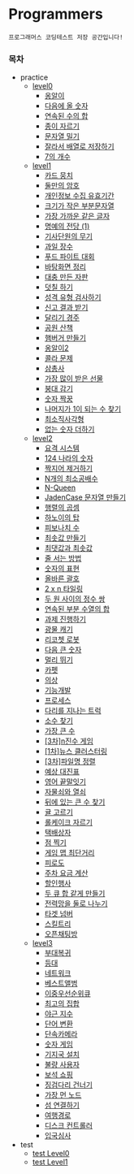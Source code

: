 # Programmers

`프로그래머스 코딩테스트 저장 공간입니다!`

### 목차

-   practice
    -   [level0][level0]
        -   [옹알이][level0_0]
        -   [다음에 올 숫자][level0_1]
        -   [연속된 수의 합][level0_2]
        -   [종이 자르기][level0_3]
        -   [문자열 밀기][level0_4]
        -   [잘라서 배열로 저장하기][level0_5]
        -   [7의 개수][level0_6]
    -   [level1][level1]
        -   [카드 뭉치][level1_0]
        -   [둘만의 암호][level1_1]
        -   [개인정보 수집 유효기간][level1_2]
        -   [크기가 작은 부분문자열][level1_3]
        -   [가장 가까운 같은 글자][level1_4]
        -   [명예의 전당 (1)][level1_5]
        -   [기사단원의 무기][level1_6]
        -   [과일 장수][level1_7]
        -   [푸드 파이트 대회][level1_8]
        -   [바탕화면 정리][level1_9]
        -   [대충 만든 자판][level1_10]
        -   [덧칠 하기][level1_11]
        -   [성격 유형 검사하기][level1_12]
        -   [신고 결과 받기][level1_13]
        -   [달리기 경주][level1_14]
        -   [공원 산책][level1_15]
        -   [햄버거 만들기][level1_16]
        -   [옹알이2][level1_17]
        -   [콜라 문제][level1_18]
        -   [삼총사][level1_19]
        -   [가장 많이 받은 선물][level1_20]
        -   [붕대 감기][level1_21]
        -   [숫자 짝꿍][level1_22]
        -   [나머지가 1이 되는 수 찾기][level1_23]
        -   [최소직사각형][level1_24]
        -   [없는 숫자 더하기][level1_25]
    -   [level2][level2]
        -   [요격 시스템][level2_0]
        -   [124 나라의 숫자][level2_1]
        -   [짝지어 제거하기][level2_2]
        -   [N개의 최소공배수][level2_3]
        -   [N-Queen][level2_4]
        -   [JadenCase 문자열 만들기][level2_5]
        -   [행렬의 곱셈][level2_6]
        -   [하노이의 탑][level2_7]
        -   [피보나치 수][level2_8]
        -   [최솟값 만들기][level2_9]
        -   [최댓값과 최솟값][level2_10]
        -   [줄 서는 방법][level2_11]
        -   [숫자의 표현][level2_12]
        -   [올바른 괄호][level2_13]
        -   [2 x n 타일링][level2_14]
        -   [두 원 사이의 정수 쌍][level2_15]
        -   [연속된 부분 수열의 합][level2_16]
        -   [과제 진행하기][level2_17]
        -   [광물 캐기][level2_18]
        -   [리코쳇 로봇][level2_19]
        -   [다음 큰 숫자][level2_20]
        -   [멀리 뛰기][level2_21]
        -   [카펫][level2_22]
        -   [의상][level2_23]
        -   [기능개발][level2_24]
        -   [프로세스][level2_25]
        -   [다리를 지나는 트럭][level2_26]
        -   [소수 찾기][level2_27]
        -   [가장 큰 수][level2_28]
        -   [[3차]n진수 게임][level2_29]
        -   [[1차]뉴스 클러스터링][level2_30]
        -   [[3차]파일명 정렬][level2_31]
        -   [예상 대진표][level2_32]
        -   [영어 끝말잇기][level2_33]
        -   [자물쇠와 열쇠][level2_34]
        -   [뒤에 있는 큰 수 찾기][level2_35]
        -   [귤 고르기][level2_36]
        -   [롤케이크 자르기][level2_37]
        -   [택배상자][level2_38]
        -   [점 찍기][level2_39]
        -   [게임 맵 최단거리][level2_40]
        -   [피로도][level2_41]
        -   [주차 요금 계산][level2_42]
        -   [할인행사][level2_43]
        -   [두 큐 합 같게 만들기][level2_44]
        -   [전력망을 둘로 나누기][level2_45]
        -   [타겟 넘버][level2_46]
        -   [스킬트리][level2_47]
        -   [오픈채팅방][level2_48]
    -   [level3][level3]
        -   [부대복귀][level3_1]
        -   [등대][level3_2]
        -   [네트워크][level3_3]
        -   [베스트앨범][level3_4]
        -   [이중우선순위큐][level3_5]
        -   [최고의 집합][level3_6]
        -   [야근 지수][level3_7]
        -   [단어 변환][level3_8]
        -   [단속카메라][level3_9]
        -   [숫자 게임][level3_10]
        -   [기지국 설치][level3_11]
        -   [불량 사용자][level3_12]
        -   [보석 쇼핑][level3_13]
        -   [징검다리 건너기][level3_14]
        -   [가장 먼 노드][level3_15]
        -   [섬 연결하기][level3_16]
        -   [여행경로][level3_17]
        -   [디스크 컨트롤러][level3_18]
        -   [입국심사][level3_19]
-   test
    -   [test Level0][test0]
    -   [test Level1][test1]

[level0]: https://github.com/freechird2/Programmers/tree/main/src/practice/level0
[level0_0]: https://github.com/freechird2/Programmers/tree/main/src/practice/level0/옹알이
[level0_1]: https://github.com/freechird2/Programmers/tree/main/src/practice/level0/%EB%8B%A4%EC%9D%8C%EC%97%90%20%EC%98%AC%20%EC%88%AB%EC%9E%90
[level0_2]: https://github.com/freechird2/Programmers/tree/main/src/practice/level0/%EC%97%B0%EC%86%8D%EB%90%9C%20%EC%88%98%EC%9D%98%20%ED%95%A9
[level0_3]: https://github.com/freechird2/Programmers/tree/main/src/practice/level0/%EC%A2%85%EC%9D%B4%20%EC%9E%90%EB%A5%B4%EA%B8%B0
[level0_4]: https://github.com/freechird2/Programmers/tree/main/src/practice/level0/%EB%AC%B8%EC%9E%90%EC%97%B4%20%EB%B0%80%EA%B8%B0
[level0_5]: https://github.com/freechird2/Programmers/tree/main/src/practice/level0/%EC%9E%98%EB%9D%BC%EC%84%9C%20%EB%B0%B0%EC%97%B4%EB%A1%9C%20%EC%A0%80%EC%9E%A5%ED%95%98%EA%B8%B0
[level0_6]: https://github.com/freechird2/Programmers/tree/main/src/practice/level0/7%EC%9D%98%20%EA%B0%9C%EC%88%98
[level1]: https://github.com/freechird2/Programmers/tree/main/src/practice/level1
[level1_0]: https://github.com/freechird2/Programmers/tree/main/src/practice/level1/%EC%B9%B4%EB%93%9C%20%EB%AD%89%EC%B9%98
[level1_1]: https://github.com/freechird2/Programmers/tree/main/src/practice/level1/%EB%91%98%EB%A7%8C%EC%9D%98%20%EC%95%94%ED%98%B8
[level1_2]: https://github.com/freechird2/Programmers/tree/main/src/practice/level1/%EA%B0%9C%EC%9D%B8%EC%A0%95%EB%B3%B4%20%EC%88%98%EC%A7%91%20%EC%9C%A0%ED%9A%A8%EA%B8%B0%EA%B0%84
[level1_3]: https://github.com/freechird2/Programmers/tree/main/src/practice/level1/%ED%81%AC%EA%B8%B0%EA%B0%80%20%EC%9E%91%EC%9D%80%20%EB%B6%80%EB%B6%84%EB%AC%B8%EC%9E%90%EC%97%B4
[level1_4]: https://github.com/freechird2/Programmers/tree/main/src/practice/level1/%EA%B0%80%EC%9E%A5%20%EA%B0%80%EA%B9%8C%EC%9A%B4%20%EA%B0%99%EC%9D%80%20%EA%B8%80%EC%9E%90
[level1_5]: https://github.com/freechird2/Programmers/tree/main/src/practice/level1/%EB%AA%85%EC%98%88%EC%9D%98%20%EC%A0%84%EB%8B%B9%20(1)
[level1_6]: https://github.com/freechird2/Programmers/tree/main/src/practice/level1/%EA%B8%B0%EC%82%AC%EB%8B%A8%EC%9B%90%EC%9D%98%20%EB%AC%B4%EA%B8%B0
[level1_7]: https://github.com/freechird2/Programmers/tree/main/src/practice/level1/%EA%B3%BC%EC%9D%BC%20%EC%9E%A5%EC%88%98
[level1_8]: https://github.com/freechird2/Programmers/tree/main/src/practice/level1/%ED%91%B8%EB%93%9C%20%ED%8C%8C%EC%9D%B4%ED%8A%B8%20%EB%8C%80%ED%9A%8C
[level1_9]: https://github.com/freechird2/Programmers/tree/main/src/practice/level1/%EB%B0%94%ED%83%95%ED%99%94%EB%A9%B4%20%EC%A0%95%EB%A6%AC
[level1_10]: https://github.com/freechird2/Programmers/tree/main/src/practice/level1/%EB%8C%80%EC%B6%A9%20%EB%A7%8C%EB%93%A0%20%EC%9E%90%ED%8C%90
[level1_11]: https://github.com/freechird2/Programmers/tree/main/src/practice/level1/%EB%8D%A7%EC%B9%A0%ED%95%98%EA%B8%B0
[level1_12]: https://github.com/freechird2/Programmers/tree/main/src/practice/level1/%EC%84%B1%EA%B2%A9%20%EC%9C%A0%ED%98%95%20%EA%B2%80%EC%82%AC%ED%95%98%EA%B8%B0
[level1_13]: https://github.com/freechird2/Programmers/tree/main/src/practice/level1/%EC%8B%A0%EA%B3%A0%20%EA%B2%B0%EA%B3%BC%20%EB%B0%9B%EA%B8%B0
[level1_14]: https://github.com/freechird2/Programmers/tree/main/src/practice/level1/%EB%8B%AC%EB%A6%AC%EA%B8%B0%20%EA%B2%BD%EC%A3%BC
[level1_15]: https://github.com/freechird2/Programmers/tree/main/src/practice/level1/%EA%B3%B5%EC%9B%90%20%EC%82%B0%EC%B1%85
[level1_16]: https://github.com/freechird2/Programmers/tree/main/src/practice/level1/%ED%96%84%EB%B2%84%EA%B1%B0%20%EB%A7%8C%EB%93%A4%EA%B8%B0
[level1_17]: https://github.com/freechird2/Programmers/tree/main/src/practice/level1/%EC%98%B9%EC%95%8C%EC%9D%B42
[level1_18]: https://github.com/freechird2/Programmers/tree/main/src/practice/level1/%EC%BD%9C%EB%9D%BC%20%EB%AC%B8%EC%A0%9C
[level1_19]: https://github.com/freechird2/Programmers/tree/main/src/practice/level1/%EC%82%BC%EC%B4%9D%EC%82%AC
[level1_20]: https://github.com/freechird2/Programmers/tree/main/src/practice/level1/%EA%B0%80%EC%9E%A5%20%EB%A7%8E%EC%9D%B4%20%EB%B0%9B%EC%9D%80%20%EC%84%A0%EB%AC%BC
[level1_21]: https://github.com/freechird2/Programmers/tree/main/src/practice/level1/%EB%B6%95%EB%8C%80%20%EA%B0%90%EA%B8%B0
[level1_22]: https://github.com/freechird2/Programmers/tree/main/src/practice/level1/%EC%88%AB%EC%9E%90%20%EC%A7%9D%EA%BF%8D
[level1_23]: https://github.com/freechird2/Programmers/tree/main/src/practice/level1/%EB%82%98%EB%A8%B8%EC%A7%80%EA%B0%80%201%EC%9D%B4%20%EB%90%98%EB%8A%94%20%EC%88%98%20%EC%B0%BE%EA%B8%B0
[level1_24]: https://github.com/freechird2/Programmers/tree/main/src/practice/level1/%EC%B5%9C%EC%86%8C%EC%A7%81%EC%82%AC%EA%B0%81%ED%98%95
[level1_25]: https://github.com/freechird2/Programmers/tree/main/src/practice/level1/%EC%97%86%EB%8A%94%20%EC%88%AB%EC%9E%90%20%EB%8D%94%ED%95%98%EA%B8%B0
[level2]: https://github.com/freechird2/Programmers/tree/main/src/practice/level2
[level2_0]: https://github.com/freechird2/Programmers/tree/main/src/practice/level2/%EC%9A%94%EA%B2%A9%20%EC%8B%9C%EC%8A%A4%ED%85%9C
[level2_1]: https://github.com/freechird2/Programmers/tree/main/src/practice/level2/124%20%EB%82%98%EB%9D%BC%EC%9D%98%20%EC%88%AB%EC%9E%90
[level2_2]: https://github.com/freechird2/Programmers/tree/main/src/practice/level2/%EC%A7%9D%EC%A7%80%EC%96%B4%20%EC%A0%9C%EA%B1%B0%ED%95%98%EA%B8%B0
[level2_3]: https://github.com/freechird2/Programmers/tree/main/src/practice/level2/N%EA%B0%9C%EC%9D%98%20%EC%B5%9C%EC%86%8C%EA%B3%B5%EB%B0%B0%EC%88%98
[level2_4]: https://github.com/freechird2/Programmers/tree/main/src/practice/level2/N-Queen
[level2_5]: https://github.com/freechird2/Programmers/tree/main/src/practice/level2/JadenCase%20%EB%AC%B8%EC%9E%90%EC%97%B4%20%EB%A7%8C%EB%93%A4%EA%B8%B0
[level2_6]: https://github.com/freechird2/Programmers/tree/main/src/practice/level2/%ED%96%89%EB%A0%AC%EC%9D%98%20%EA%B3%B1%EC%85%88
[level2_7]: https://github.com/freechird2/Programmers/tree/main/src/practice/level2/%ED%95%98%EB%85%B8%EC%9D%B4%EC%9D%98%20%ED%83%91
[level2_8]: https://github.com/freechird2/Programmers/tree/main/src/practice/level2/%ED%94%BC%EB%B3%B4%EB%82%98%EC%B9%98%20%EC%88%98
[level2_9]: https://github.com/freechird2/Programmers/tree/main/src/practice/level2/%EC%B5%9C%EC%86%9F%EA%B0%92%20%EB%A7%8C%EB%93%A4%EA%B8%B0
[level2_10]: https://github.com/freechird2/Programmers/tree/main/src/practice/level2/%EC%B5%9C%EB%8C%93%EA%B0%92%EA%B3%BC%20%EC%B5%9C%EC%86%9F%EA%B0%92
[level2_11]: https://github.com/freechird2/Programmers/tree/main/src/practice/level2/%EC%A4%84%20%EC%84%9C%EB%8A%94%20%EB%B0%A9%EB%B2%95
[level2_12]: https://github.com/freechird2/Programmers/tree/main/src/practice/level2/%EC%88%AB%EC%9E%90%EC%9D%98%20%ED%91%9C%ED%98%84
[level2_13]: https://github.com/freechird2/Programmers/tree/main/src/practice/level2/%EC%98%AC%EB%B0%94%EB%A5%B8%20%EA%B4%84%ED%98%B8
[level2_14]: https://github.com/freechird2/Programmers/tree/main/src/practice/level2/2%20x%20n%20%ED%83%80%EC%9D%BC%EB%A7%81
[level2_15]: https://github.com/freechird2/Programmers/tree/main/src/practice/level2/%EB%91%90%20%EC%9B%90%20%EC%82%AC%EC%9D%B4%EC%9D%98%20%EC%A0%95%EC%88%98%20%EC%8C%8D
[level2_16]: https://github.com/freechird2/Programmers/tree/main/src/practice/level2/%EC%97%B0%EC%86%8D%EB%90%9C%20%EB%B6%80%EB%B6%84%20%EC%88%98%EC%97%B4%EC%9D%98%20%ED%95%A9
[level2_17]: https://github.com/freechird2/Programmers/tree/main/src/practice/level2/%EA%B3%BC%EC%A0%9C%20%EC%A7%84%ED%96%89%ED%95%98%EA%B8%B0
[level2_18]: https://github.com/freechird2/Programmers/tree/main/src/practice/level2/%EA%B4%91%EB%AC%BC%20%EC%BA%90%EA%B8%B0
[level2_19]: https://github.com/freechird2/Programmers/tree/main/src/practice/level2/%EB%A6%AC%EC%BD%94%EC%B3%87%20%EB%A1%9C%EB%B4%87
[level2_20]: https://github.com/freechird2/Programmers/tree/main/src/practice/level2/%EB%8B%A4%EC%9D%8C%20%ED%81%B0%20%EC%88%AB%EC%9E%90
[level2_21]: https://github.com/freechird2/Programmers/tree/main/src/practice/level2/%EB%A9%80%EB%A6%AC%20%EB%9B%B0%EA%B8%B0
[level2_22]: https://github.com/freechird2/Programmers/tree/main/src/practice/level2/%EC%B9%B4%ED%8E%AB
[level2_23]: https://github.com/freechird2/Programmers/tree/main/src/practice/level2/%EC%9D%98%EC%83%81
[level2_24]: https://github.com/freechird2/Programmers/tree/main/src/practice/level2/%EA%B8%B0%EB%8A%A5%EA%B0%9C%EB%B0%9C
[level2_25]: https://github.com/freechird2/Programmers/tree/main/src/practice/level2/%ED%94%84%EB%A1%9C%EC%84%B8%EC%8A%A4
[level2_26]: https://github.com/freechird2/Programmers/tree/main/src/practice/level2/%EB%8B%A4%EB%A6%AC%EB%A5%BC%20%EC%A7%80%EB%82%98%EB%8A%94%20%ED%8A%B8%EB%9F%AD
[level2_27]: https://github.com/freechird2/Programmers/tree/main/src/practice/level2/%EC%86%8C%EC%88%98%20%EC%B0%BE%EA%B8%B0
[level2_28]: https://github.com/freechird2/Programmers/tree/main/src/practice/level2/%EA%B0%80%EC%9E%A5%20%ED%81%B0%20%EC%88%98

[level2_29]: https://github.com/freechird2/Programmers/tree/main/src/practice/level2/[3%EC%B0%A8]n%EC%A7%84%EC%88%98%20%EA%B2%8C%EC%9E%84
[level2_30]: https://github.com/freechird2/Programmers/tree/main/src/practice/level2/[1%EC%B0%A8]%EB%89%B4%EC%8A%A4%20%ED%81%B4%EB%9F%AC%EC%8A%A4%ED%84%B0%EB%A7%81
[level2_31]: https://github.com/freechird2/Programmers/tree/main/src/practice/level2/[3%EC%B0%A8]%20%ED%8C%8C%EC%9D%BC%EB%AA%85%20%EC%A0%95%EB%A0%AC
[level2_32]: https://github.com/freechird2/Programmers/tree/main/src/practice/level2/%EC%98%88%EC%83%81%20%EB%8C%80%EC%A7%84%ED%91%9C
[level2_33]: https://github.com/freechird2/Programmers/tree/main/src/practice/level2/%EC%98%81%EC%96%B4%20%EB%81%9D%EB%A7%90%EC%9E%87%EA%B8%B0
[level2_34]: https://github.com/freechird2/Programmers/tree/main/src/practice/level2/%EC%9E%90%EB%AC%BC%EC%87%A0%EC%99%80%20%EC%97%B4%EC%87%A0
[level2_35]: https://github.com/freechird2/Programmers/tree/main/src/practice/level2/%EB%92%A4%EC%97%90%20%EC%9E%88%EB%8A%94%20%ED%81%B0%20%EC%88%98%20%EC%B0%BE%EA%B8%B0
[level2_36]: https://github.com/freechird2/Programmers/tree/main/src/practice/level2/%EA%B7%A4%20%EA%B3%A0%EB%A5%B4%EA%B8%B0
[level2_37]: https://github.com/freechird2/Programmers/tree/main/src/practice/level2/%EB%A1%A4%EC%BC%80%EC%9D%B4%ED%81%AC%20%EC%9E%90%EB%A5%B4%EA%B8%B0
[level2_38]: https://github.com/freechird2/Programmers/tree/main/src/practice/level2/%ED%83%9D%EB%B0%B0%EC%83%81%EC%9E%90
[level2_39]: https://github.com/freechird2/Programmers/tree/main/src/practice/level2/%EC%A0%90%20%EC%B0%8D%EA%B8%B0
[level2_40]: https://github.com/freechird2/Programmers/tree/main/src/practice/level2/%EA%B2%8C%EC%9E%84%20%EB%A7%B5%20%EC%B5%9C%EB%8B%A8%EA%B1%B0%EB%A6%AC
[level2_41]: https://github.com/freechird2/Programmers/tree/main/src/practice/level2/%ED%94%BC%EB%A1%9C%EB%8F%84
[level2_42]: https://github.com/freechird2/Programmers/tree/main/src/practice/level2/%EC%A3%BC%EC%B0%A8%20%EC%9A%94%EA%B8%88%20%EA%B3%84%EC%82%B0
[level2_43]: https://github.com/freechird2/Programmers/tree/main/src/practice/level2/%ED%95%A0%EC%9D%B8%ED%96%89%EC%82%AC
[level2_44]: https://github.com/freechird2/Programmers/tree/main/src/practice/level2/%EB%91%90%20%ED%81%90%20%ED%95%A9%20%EA%B0%99%EA%B2%8C%20%EB%A7%8C%EB%93%A4%EA%B8%B0
[level2_45]: https://github.com/freechird2/Programmers/tree/main/src/practice/level2/%EC%A0%84%EB%A0%A5%EB%A7%9D%EC%9D%84%20%EB%91%98%EB%A1%9C%20%EB%82%98%EB%88%84%EA%B8%B0
[level2_46]: https://github.com/freechird2/Programmers/tree/main/src/practice/level2/%ED%83%80%EA%B2%9F%20%EB%84%98%EB%B2%84
[level2_47]: https://github.com/freechird2/Programmers/tree/main/src/practice/level2/%EC%8A%A4%ED%82%AC%ED%8A%B8%EB%A6%AC
[level2_48]: https://github.com/freechird2/Programmers/tree/main/src/practice/level2/%EC%98%A4%ED%94%88%EC%B1%84%ED%8C%85%EB%B0%A9
[level3]: https://github.com/freechird2/Programmers/tree/main/src/practice/level3
[level3_1]: https://github.com/freechird2/Programmers/tree/main/src/practice/level3/%EB%B6%80%EB%8C%80%EB%B3%B5%EA%B7%80
[level3_2]: https://github.com/freechird2/Programmers/tree/main/src/practice/level3/%EB%93%B1%EB%8C%80
[level3_3]: https://github.com/freechird2/Programmers/tree/main/src/practice/level3/%EB%84%A4%ED%8A%B8%EC%9B%8C%ED%81%AC
[level3_4]: https://github.com/freechird2/Programmers/tree/main/src/practice/level3/%EB%B2%A0%EC%8A%A4%ED%8A%B8%EC%95%A8%EB%B2%94
[level3_5]: https://github.com/freechird2/Programmers/tree/main/src/practice/level3/%EC%9D%B4%EC%A4%91%EC%9A%B0%EC%84%A0%EC%88%9C%EC%9C%84%ED%81%90
[level3_6]: https://github.com/freechird2/Programmers/tree/main/src/practice/level3/%EC%B5%9C%EA%B3%A0%EC%9D%98%20%EC%A7%91%ED%95%A9
[level3_7]: https://github.com/freechird2/Programmers/tree/main/src/practice/level3/%EC%95%BC%EA%B7%BC%20%EC%A7%80%EC%88%98
[level3_8]: https://github.com/freechird2/Programmers/tree/main/src/practice/level3/%EB%8B%A8%EC%96%B4%20%EB%B3%80%ED%99%98
[level3_9]: https://github.com/freechird2/Programmers/tree/main/src/practice/level3/%EB%8B%A8%EC%86%8D%EC%B9%B4%EB%A9%94%EB%9D%BC
[level3_10]: https://github.com/freechird2/Programmers/tree/main/src/practice/level3/%EC%88%AB%EC%9E%90%20%EA%B2%8C%EC%9E%84
[level3_11]: https://github.com/freechird2/Programmers/tree/main/src/practice/level3/%EA%B8%B0%EC%A7%80%EA%B5%AD%20%EC%84%A4%EC%B9%98
[level3_12]: https://github.com/freechird2/Programmers/tree/main/src/practice/level3/%EB%B6%88%EB%9F%89%20%EC%82%AC%EC%9A%A9%EC%9E%90
[level3_13]: https://github.com/freechird2/Programmers/tree/main/src/practice/level3/%EB%B3%B4%EC%84%9D%20%EC%87%BC%ED%95%91
[level3_14]: https://github.com/freechird2/Programmers/tree/main/src/practice/level3/%EC%A7%95%EA%B2%80%EB%8B%A4%EB%A6%AC%20%EA%B1%B4%EB%84%88%EA%B8%B0
[level3_15]: https://github.com/freechird2/Programmers/tree/main/src/practice/level3/%EA%B0%80%EC%9E%A5%20%EB%A8%BC%20%EB%85%B8%EB%93%9C
[level3_16]: https://github.com/freechird2/Programmers/tree/main/src/practice/level3/%EC%84%AC%20%EC%97%B0%EA%B2%B0%ED%95%98%EA%B8%B0
[level3_17]: https://github.com/freechird2/Programmers/tree/main/src/practice/level3/%EC%97%AC%ED%96%89%EA%B2%BD%EB%A1%9C
[level3_18]: https://github.com/freechird2/Programmers/tree/main/src/practice/level3/%EB%94%94%EC%8A%A4%ED%81%AC%20%EC%BB%A8%ED%8A%B8%EB%A1%A4%EB%9F%AC
[level3_19]: https://github.com/freechird2/Programmers/tree/main/src/practice/level3/%EC%9E%85%EA%B5%AD%EC%8B%AC%EC%82%AC
[test0]: https://github.com/freechird2/Programmers/tree/main/src/test/level0
[test1]: https://github.com/freechird2/Programmers/tree/main/src/test/level1
